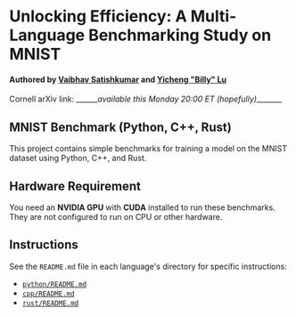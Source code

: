# Unlocking Efficiency: A Multi-Language Benchmarking Study on MNIST
#### Authored by [Vaibhav Satishkumar](https://github.com/Visual-Studio-Coder) and [Yicheng "Billy" Lu](https://github.com/billylu24/)

Cornell arXiv link: \_\_\_\_\_\_*available this Monday 20:00 ET (hopefully)*\_\_\_\_\_\_\_

## MNIST Benchmark (Python, C++, Rust)

This project contains simple benchmarks for training a model on the MNIST dataset using Python, C++, and Rust.

## Hardware Requirement

You need an **NVIDIA GPU** with **CUDA** installed to run these benchmarks. They are not configured to run on CPU or other hardware.

## Instructions

See the `README.md` file in each language's directory for specific instructions:
- [`python/README.md`](python/README.md)
- [`cpp/README.md`](cpp/README.md)
- [`rust/README.md`](rust/README.md)
